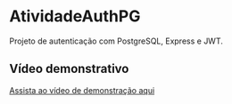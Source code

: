 # AtividadeAuthPG

Projeto de autenticação com PostgreSQL, Express e JWT.

## Vídeo demonstrativo

[Assista ao vídeo de demonstração aqui](./VideoPostgre.mp4)
